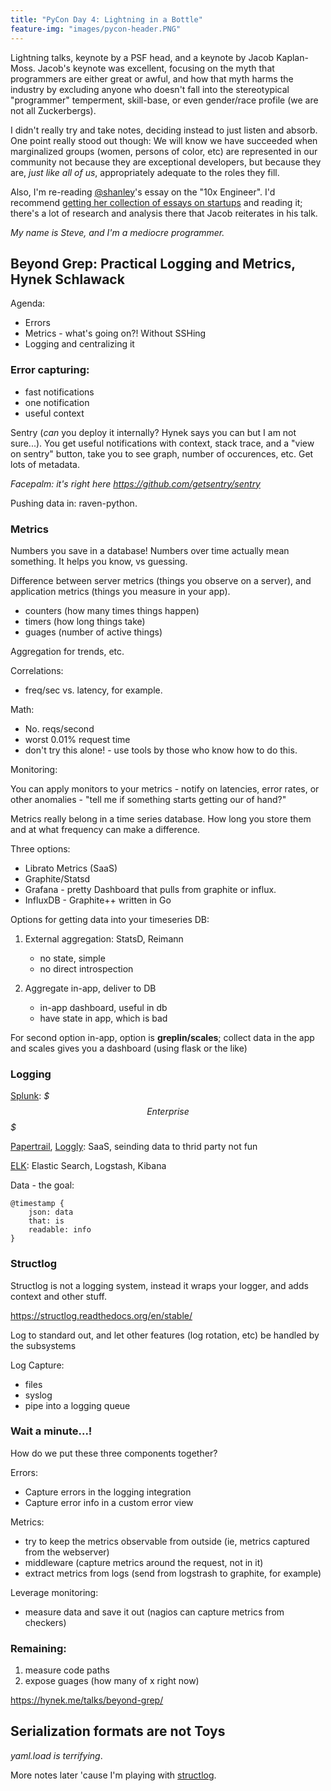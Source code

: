 ```yaml
---
title: "PyCon Day 4: Lightning in a Bottle"
feature-img: "images/pycon-header.PNG"
---
```


Lightning talks, keynote by a PSF head, and a keynote by Jacob Kaplan-Moss. Jacob's keynote was excellent, focusing on the myth that programmers are either great or awful, and how that myth harms the industry by excluding anyone who doesn't fall into the stereotypical "programmer" temperment, skill-base, or even gender/race profile (we are not all Zuckerbergs).

I didn't really try and take notes, deciding instead to just listen and absorb. One point really stood out though: We will know we have succeeded when marginalized groups (women, persons of color, etc) are represented in our community not because they are exceptional developers, but because they are, *just like all of us*, appropriately adequate to the roles they fill.

Also, I'm re-reading [@shanley](http://twitter.com/shaneley)'s essay on the "10x Engineer". I'd recommend [getting her collection of essays on startups](http://model-view-culture.myshopify.com/products/your-startup-is-broken) and reading it; there's a lot of research and analysis there that Jacob reiterates in his talk.

*My name is Steve, and I'm a mediocre programmer.*

## Beyond Grep: Practical Logging and Metrics, Hynek Schlawack

Agenda:

- Errors
- Metrics - what's going on?! Without SSHing
- Logging and centralizing it

### Error capturing:

- fast notifications
- one notification
- useful context

Sentry (*can* you deploy it internally? Hynek says you can but I am not sure...). You get useful notifications with context, stack trace, and a "view on sentry" button, take you to see graph, number of occurences, etc. Get lots of metadata.

*Facepalm: it's right here <https://github.com/getsentry/sentry>*

Pushing data in: raven-python.

### Metrics

Numbers you save in a database! Numbers over time actually mean something. It helps you know, vs guessing.

Difference between server metrics (things you observe on a server), and application metrics (things you measure in your app).

- counters (how many times things happen)
- timers (how long things take)
- guages (number of active things)

Aggregation for trends, etc.

Correlations:

- freq/sec vs. latency, for example.

Math:

- No. reqs/second
- worst 0.01% request time
- don't try this alone! - use tools by those who know how to do this.

Monitoring:

You can apply monitors to your metrics - notify on latencies, error rates, or other anomalies - "tell me if something starts getting our of hand?"

Metrics really belong in a time series database. How long you store them and at what frequency can make a difference.

Three options:

- Librato Metrics (SaaS)
- Graphite/Statsd
- Grafana - pretty Dashboard that pulls from graphite or influx.
- InfluxDB - Graphite++ written in Go

Options for getting data into your timeseries DB:

1. External aggregation: StatsD, Reimann
    + no state, simple
    - no direct introspection

2. Aggregate in-app, deliver to DB
    + in-app dashboard, useful in db
    - have state in app, which is bad

For second option in-app, option is **greplin/scales**; collect data in the app and scales gives you a dashboard (using flask or the like)

### Logging

[Splunk](http://www.splunk.com/): *$$$ Enterprise $$$*

[Papertrail](https://papertrailapp.com/), [Loggly](https://www.loggly.com/): SaaS, seinding data to thrid party not fun

[ELK](https://www.elastic.co/webinars/elk-stack-devops-environment/): Elastic Search, Logstash, Kibana

Data - the goal:

    @timestamp {
        json: data
        that: is
        readable: info
    }

### Structlog

Structlog is not a logging system, instead it wraps your logger, and adds context and other stuff.

<https://structlog.readthedocs.org/en/stable/>

Log to standard out, and let other features (log rotation, etc) be handled by the subsystems

Log Capture:

- files
- syslog
- pipe into a logging queue

### Wait a minute...!

How do we put these three components together?

Errors:

- Capture errors in the logging integration
- Capture error info in a custom error view

Metrics:

- try to keep the metrics observable from outside (ie, metrics captured from the webserver)
- middleware (capture metrics around the request, not in it)
- extract metrics from logs (send from logstrash to graphite, for example)

Leverage monitoring:

- measure data and save it out (nagios can capture metrics from checkers)

### Remaining:

1. measure code paths
2. expose guages (how many of x right now)

<https://hynek.me/talks/beyond-grep/>

## Serialization formats are not Toys

*yaml.load is terrifying*. 

More notes later 'cause I'm playing with [structlog](https://structlog.readthedocs.org/en/stable/).